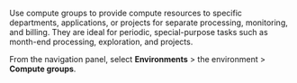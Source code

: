 Use compute groups to provide compute resources to specific departments, applications, or projects for separate processing, monitoring, and billing. They are ideal for periodic, special-purpose tasks such as month-end processing, exploration, and projects.

From the navigation panel, select **Environments** > the environment > **Compute groups**.

